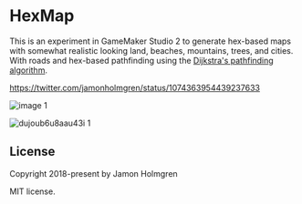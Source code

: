 # HexMap

This is an experiment in GameMaker Studio 2 to generate hex-based maps with somewhat realistic looking land, beaches, mountains, trees, and cities. With roads and hex-based pathfinding using the [Dijkstra's pathfinding algorithm](https://en.wikipedia.org/wiki/Dijkstra%27s_algorithm).

https://twitter.com/jamonholmgren/status/1074363954439237633

![image 1](https://user-images.githubusercontent.com/1479215/50377932-56939500-05db-11e9-81ab-09e8a2663177.png)

![dujoub6u8aau43i 1](https://user-images.githubusercontent.com/1479215/50377854-0405a900-05da-11e9-8d86-17ac984cd1bc.jpg)

## License

Copyright 2018-present by Jamon Holmgren

MIT license.
